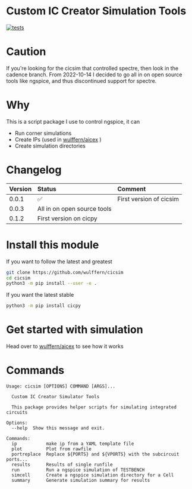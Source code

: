 
# Custom IC Creator Simulation Tools

[![tests](https://github.com/wulffern/cicsim/actions/workflows/main.yml/badge.svg)](https://github.com/wulffern/cicsim/actions/workflows/main.yml)

# Caution
If you're looking for the cicsim that controlled spectre, then look in the
cadence branch. From 2022-10-14 I decided to go all in on open source tools like
ngspice, and thus discontinued support for spectre.

# Why
This is a script package I use to control ngspice, it can
- Run corner simulations
- Create IPs (used in  [wulffern/aicex](https://github.com/wulffern/aicex) )
- Create simulation directories

# Changelog

| Version | Status                      | Comment                 |
|:--------|:----------------------------|:------------------------|
| 0.0.1   | :white_check_mark:          | First version of cicsim |
| 0.0.3   | All in on open source tools |                         |
| 0.1.2   | First version on cicpy      |                         |

# Install this module
If you want to follow the latest and greatest
``` sh
git clone https://github.com/wulffern/cicsim
cd cicsim
python3 -m pip install --user -e . 
```

If you want the latest stable

``` bash
python3 -m pip install cicpy
```

# Get started with simulation
Head over to [wulffern/aicex](https://github.com/wulffern/aicex) to see how it works

# Commands

``` 
Usage: cicsim [OPTIONS] COMMAND [ARGS]...

  Custom IC Creator Simulator Tools

  This package provides helper scripts for simulating integrated circuits

Options:
  --help  Show this message and exit.

Commands:
  ip           make ip from a YAML template file
  plot         Plot from rawfile
  portreplace  Replace ${PORTS} and ${VPORTS} with the subcircuit ports...
  results      Results of single runfile
  run          Run a ngspice simulation of TESTBENCH
  simcell      Create a ngspice simulation directory for a Cell
  summary      Generate simulation summary for results
```

